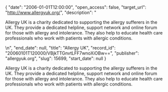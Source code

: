 {
  "date": "2006-01-01T12:00:00", 
  "open_access": false, 
  "target_url": "http://www.allergyuk.org/", 
  "description": "<p>Allergy UK is a charity dedicated to supporting the allergy sufferers in the UK.  They provide a dedicated helpline, support network and online forum for those with allergy and intolerance. They also help to educate health care professionals who work with patients with allergic conditions.</p>\n", 
  "end_date": null, 
  "title": "Allergy UK", 
  "record_id": "20060101T120000/VBjkTTGnvtLFF7wnoXiOBw==", 
  "publisher": "allergyuk.org", 
  "slug": 15699, 
  "start_date": null
}

<p>Allergy UK is a charity dedicated to supporting the allergy sufferers in the UK.  They provide a dedicated helpline, support network and online forum for those with allergy and intolerance. They also help to educate health care professionals who work with patients with allergic conditions.</p>

